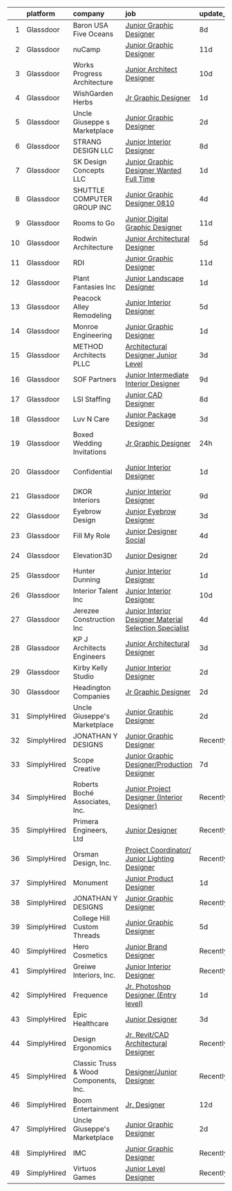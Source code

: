 

|    | platform    | company                               | job                                                                                                                                                                                                                                                                                                                                                                                                                                                                                                                                                                                                                                                                                                                                                                                                                                                                                                                    | update_time   | location              |
|---:|:------------|:--------------------------------------|:-----------------------------------------------------------------------------------------------------------------------------------------------------------------------------------------------------------------------------------------------------------------------------------------------------------------------------------------------------------------------------------------------------------------------------------------------------------------------------------------------------------------------------------------------------------------------------------------------------------------------------------------------------------------------------------------------------------------------------------------------------------------------------------------------------------------------------------------------------------------------------------------------------------------------|:--------------|:----------------------|
|  1 | Glassdoor   | Baron USA   Five Oceans               | [Junior Graphic Designer](https://www.glassdoor.com/partner/jobListing.htm?pos=119&ao=1110586&s=58&guid=000001829b255de995a5d2e7e8dabae6&src=GD_JOB_AD&t=SR&vt=w&ea=1&cs=1_b6b433cc&cb=1660460294144&jobListingId=1008055648793&cpc=D7FE8E303655E3F3&jrtk=3-0-1gadianlvi9jd801-1gadianmb2heq000-316c7c6343ac3bf8--6NYlbfkN0D8UDeF3enAeB_RiUx-gHR11uOA4w9OVCDHi7t6TOmEhS36LOOSfSUpbhBXswEgMPdhQekHclwWF3QsnOdpFweAGI3nnAkExwq0lXgcENkbxTmdPH0NkN2FCdPjaa36lfliJMWQ5GXVvjctRYUqKZIH3td-xGhLrLHFjrYqSJfBi19aTCm8zyt40dOfTmxmuqC5TT7DWAtARH-L-q7O6TZ7Tu2NydbmlaJad_vHekxC5FedoWBDX20GpMZ3pNkNg_qJl5SQvuBEPbNftM9VM7cgI4-8PNuNkVNEDEHnnkxapxcHZ90MC2HAazUFm1_da85M8QHezcgJDKfY5vD96iLm3OypEC1YcE8VOSAK1mmHhnILjrobT17PuVeMFowOibV7Npap2sajqDpY2JAaBEhgDJ7ZTDpFFLMM_yqIRnjzQns7QRYOm1aIsGnWy0guecB9tJI-L9dum7RAHZCjUiGvdwUNlV6CKVw0kBtQpRxhoKYsr6bonk5Av1CKHQiDn9AZRgI-Q8MbNg%3D%3D)                                         | 8d            | Miramar, FL           |
|  2 | Glassdoor   | nuCamp                                | [Junior Graphic Designer](https://www.glassdoor.com/partner/jobListing.htm?pos=125&ao=1110586&s=58&guid=000001829b255de995a5d2e7e8dabae6&src=GD_JOB_AD&t=SR&vt=w&ea=1&cs=1_30f23684&cb=1660460294145&jobListingId=1008047519966&cpc=4050D81B60456B41&jrtk=3-0-1gadianlvi9jd801-1gadianmb2heq000-7e9e858a93eadf85--6NYlbfkN0BUs6qvvK2vSJ-Bb0DTS11l5HgRXkN4TJ_ztSmXw7_O6t4VXz6E7M28QgIw_yIzd-Nwn-EggldcfvttONLLgXczS2uUPv0fBD5y4pmYTZjcm-Y_xGfcvfXZ_3SHU6UGoMLAq5ihCWzCkPZ_FeCr9eaf-MvO_Td_TBj9qJp5w6pkHr9i2cg4tzgFJ9q7my8_jAlsX0AYpbOab7mEGrj3ANIOh1bsewXDxede-7RUGZPyNDCBTxPnY_lTEgRZPWcVGDHWWkbSiF-ZMp8w6EkCiQ08Tlh1djWc6562dq9OwnSwjVqHufrsaAJCHq2KEYyNsavnIwy1esPPe-J0LdzBLUC4Gnyz-_ntJPLlcb7EzsJVbJFjUy2xgz3g0V3PZPjKURustwwAenLlFUd2C4p-KeT9kVw_xsbupRW1r85Ksnr87SYWzZ2hmYhF60QVCmrIMwpx-_6AJbfktjn_zXDs7AoAB75RxkB_BKOo9ztGZXZfzdfCC9lq-8L03r63S5_RWHVfTplxZa21yg%3D%3D)                                         | 11d           | Sugarcreek, OH        |
|  3 | Glassdoor   | Works Progress Architecture           | [Junior Architect   Designer](https://www.glassdoor.com/partner/jobListing.htm?pos=130&ao=1110586&s=58&guid=000001829b255de995a5d2e7e8dabae6&src=GD_JOB_AD&t=SR&vt=w&ea=1&cs=1_2099312f&cb=1660460294145&jobListingId=1008050831203&cpc=FB7E4A1762AE5BEC&jrtk=3-0-1gadianlvi9jd801-1gadianmb2heq000-1f99d3f8078a4ff7--6NYlbfkN0DdNONLqhA8z6QrX6vw37qu8cGScUjPKwqVQr3YAsb4-0eBp-RYgg9wdia8n6TIP3Fi5S7p15ehczwvsKs4UVU9bhyNPyU8hUCV8FPkmcYhP5w6a1hYVKSB8b78s6r5-2V52SebNWwGAYs5712K16HJkBVSdMiyz8xwq2H86UVgOOK5RFhGwjEFZ0JJvG2WnrW4E9Ki5-w-Dqt6OAsNKVCn3CffFYGMxvjOGK_uPPTR6fwkHhw4726D5HKFuZOipjau066eYaSEfeUSox_vfAixjIK9ktDbhdohmz8zDIvQ7QxTurQs8kXMc-KFHtb2ORuGBUS89aG1VJ--HdRSEN_WwkEMuoTXLqA2TqKFEk29MHaI7TndtBxJhNvy_LOudiQXYaxFPvnSU5AmeMZ5gw-0EqQHKMXJx3kS_uhwAHpx7D60FwA1nGhAgxoKMlViJ2Ul0NQsysdDpMh7DUPqLkd42RCqf94pufuFiq6AwB2KSyKZvs-0Vd1ZaZayKgvEur4%3D)                                                   | 10d           | Portland, OR          |
|  4 | Glassdoor   | WishGarden Herbs                      | [Jr  Graphic Designer](https://www.glassdoor.com/partner/jobListing.htm?pos=123&ao=1110586&s=58&guid=000001829b255de995a5d2e7e8dabae6&src=GD_JOB_AD&t=SR&vt=w&ea=1&cs=1_5b712a8d&cb=1660460294145&jobListingId=1008069007758&cpc=44CD5376B8534B8F&jrtk=3-0-1gadianlvi9jd801-1gadianmb2heq000-f43f0b585ec174b3--6NYlbfkN0A4hgeKHdLyHgzaskNEvl2xXMVaueUT71iJOYpLYISQUNEgeXQU2XwMoeLG04719W67MhWJ59mSXPYG6VYr23t0IGV4fJ_RAnFavS3Egr3LueTzzuszQQgmzwInCk4v2XHMKdPcEK-J62x3gAM5S_-pBVnpgK7J3MsKXcw3LdPHe8Yf_4_c9hxCo_sXOSHwn90EeOm3KNpDQaFAr7KOo_A5sLTB2Au8JPB7-XyYbND1GwrdnKlmUF-iFDZf022qZj5ZpUQ2_ofCq5Fpi8t0WYAhR7fhLk3-ZwkODmJZ-5iVWOMMjLgaydZNKkPrVOWhfPmVU1qc0WYBrXZ5TGVSCTdJQ9LH4w6g2k1aiBNTilEpAwksXc6tlO4eRXliJ6Oy8rcNiVEmzcNjHX_yhLnhGSkcH5iZwsE7oxOWaFYy71cbOBJip531twKB5a2o2mw-OffEHXyf0IUoQkvti19X5BdWZw1ZuC1pF9jnRpwc2u0NqALvrn_xrSQVa3W75VavK3o%3D)                                                          | 1d            | Louisville, CO        |
|  5 | Glassdoor   | Uncle Giuseppe s Marketplace          | [Junior Graphic Designer](https://www.glassdoor.com/partner/jobListing.htm?pos=114&ao=1110586&s=58&guid=000001829b255de995a5d2e7e8dabae6&src=GD_JOB_AD&t=SR&vt=w&ea=1&cs=1_bfd13251&cb=1660460294144&jobListingId=1008067162942&cpc=7E331B339EFC28D0&jrtk=3-0-1gadianlvi9jd801-1gadianmb2heq000-bad2bff7bceb2199--6NYlbfkN0CGLrabYYuemvwgt_yQDDmOXwhhrXeTIr4NICh32A2LGE_SPRuRCki8bGu_zSpS0vaW4jJXX5ceQbqBMMGJL1QDxx93F_Ificl0bqQ5lIVJD6E4fxRuxyEdJInyfmNIE5qhdOKBg1Tg10bVl6Z0UzIiK4cKHQ8-R4Ci2Jz3gRkefeT4qLAZj_HOW8WrdSZpoFmATV9DSxvxrhNP_KggAQKxX6i8L_WtwMevQBPhHKh7n3n1JcB4v_VL_VSRlDorkf6_vDswK1pIj8fazEA9xqCTjZdQcC1DOLoZMIlZBexWkP0A-Ymcnbo2DTdE_qxdeaT51AidTrQGk851IpBYSyemIKImvk-sJTl5EUA891eZG-COMfstPhRhZBmROBrJltZB2lwBfdBfGCaoxFNOT_0fPJCPLuTlBuY6CYb0U7zF-gYLTBrAVdYaAN1nqydOce4bJXF4evYyAw8WyHqqTddqgodPKY7xlwJ64gIEb3tsPwI1UPitCEzWj_u20DcTbC3KWepFpWanpNM6meTf5qxA)                                     | 2d            | Melville, NY          |
|  6 | Glassdoor   | STRANG DESIGN  LLC                    | [Junior Interior Designer](https://www.glassdoor.com/partner/jobListing.htm?pos=120&ao=1110586&s=58&guid=000001829b255de995a5d2e7e8dabae6&src=GD_JOB_AD&t=SR&vt=w&ea=1&cs=1_25a8e070&cb=1660460294144&jobListingId=1008055811879&cpc=01C0F35AFA5AA31B&jrtk=3-0-1gadianlvi9jd801-1gadianmb2heq000-b1e054e6f70d8512--6NYlbfkN0CzcDFs8cjNZITHzPaspPYUdxCTppyanGLeq-qEeiOFH9BBGa5mLD_QdpyN1ouIxky5FcH3iwNxxB9W6v6k2VJrlmlyYnGYm6cEwVVPUqNOVUF-z4ukQlRU0zt4cRdS2mah89g8Q1JeCJrL4251aBVBr0ISIbvxsNeWXT1Urr1d8hFf0RsgnZbAmbc8uWD-C7psX_4OpWcwyhEQAyVpAo7zWzEtrDER3b2YqNODqsZZUtbF0e3yZ99Gu7BW8z-zgt4yyfY33MoUdCnNpj0U6d2cITekBztW91NqrIvD78oo1DEvF8iuPxw2vBvYzF05c1pGeh7q81NFQXvORjDuyXKHTPgSUmWetExAzHGKkzAU8_0-BwcuK4P4WPRiEqkYQ9jAM1fCwAnAaHUXja6oJxTLep7vlAF7v-FijGHCVz6QaeIOiJNvfFQRmAajFTmqzGr3YzsksHSla3xvDG9w80iK6HtRpYlyllAnhT9Y_NT7Qjeo3FuIkzDQ8Qo-IZRqORXf2pcQFMWqQA%3D%3D)                                        | 8d            | Miami, FL             |
|  7 | Glassdoor   | SK Design Concepts LLC                | [Junior Graphic Designer Wanted   Full Time](https://www.glassdoor.com/partner/jobListing.htm?pos=118&ao=1110586&s=58&guid=000001829b255de995a5d2e7e8dabae6&src=GD_JOB_AD&t=SR&vt=w&ea=1&cs=1_ac7cfd90&cb=1660460294144&jobListingId=1008068810280&cpc=DE56C24FF6DEC286&jrtk=3-0-1gadianlvi9jd801-1gadianmb2heq000-4ed3d0b22f316be9--6NYlbfkN0DSsFjBwAE7jpGzB16WVz9l0jGTGjPgX7VChz1C2sTuMwgx9oGp4E2wxELEnCxN2pxXMwCembqXCRwttfFfPVjRlckjwLmkUCt1k7bfJX7lsaaxZLyYSxiULVvaDvVw_8-5GyaCxdrsKi2D0CQcCYfGPrq9K_kkml5fkt28k5zUBc4fc9Evar0g-zxOVCL2QZLEtTiN15LZEZEhUIBRABmipl0oghezOnbP7RuevWUOVCnOt-UHhbF17tGF9EJaVf2w98YBNQs4HsKFUxKue9dGxgHAFWY1mZLL-fwy76ZgZxpFX2mS3DaCQGlcKIXOCFBpNSNNnX7j0ReEjhzxmuzlicflTdtymVaXmGJ-PfLC88RHpzd0-Xwso9OlRJ2RCO7_6VukbsHxLq7-Cc1BMx2rsdIw9NsZbov4901fqeRcEmrF_JGN0bekXctjRSOjNOFHN8GU9hWCYgwGy79kvAFqwer7fkZ02DmtShqH8yXlpJQ9gHKi8PwKNdR3SVfjXnaeBiqzrdwIEcHoTLq56jza)                  | 1d            | Ramsey, NJ            |
|  8 | Glassdoor   | SHUTTLE COMPUTER GROUP  INC           | [Junior Graphic Designer 0810](https://www.glassdoor.com/partner/jobListing.htm?pos=115&ao=1110586&s=58&guid=000001829b255de995a5d2e7e8dabae6&src=GD_JOB_AD&t=SR&vt=w&ea=1&cs=1_4d2b14bb&cb=1660460294144&jobListingId=1008063305055&cpc=87034903B3AB482B&jrtk=3-0-1gadianlvi9jd801-1gadianmb2heq000-48cd69123d984f1a--6NYlbfkN0CyUfMap3ItuqZLDSiEprZGypUQynCbyG8EpOC-MWu-S7CW5PYRUniNo4eswoY1kgM5Remv7TwWnar25KfNCZv51TBtK2bIKF7YJ76Z02vScrDgG5K1iopcCWY9ujRB4FcooCQ1GYjBji_RZrZ18FWAig0qxtfGqGyPtTpBd0evgbdM9V8n2hmoSiA6Q4WOzv11CaYzZlMLIwVP1ytuQqV9SmvcyzLjM6FPYWqPhXA7_RLWy4u86yO5QRfY58De5Z7K9-ZekbTiwEmz1w8kGi1knhkKXbSOIM6sXnDjtRB3xEtu63ry8leh_eihKcmATsQX4yTVAq4eVapxLreaO_aTBsKfS16Un8BUXjS3DIcz1xpVxLV8hp3GScY7aS3x25YoZdLiQsIWUtOcPlvhUxcw3i9B1nmwXqfWi144ux1Cq3I2yqMhCdRXXhpsg8Qhl5wi9xFdprUdbV1gZ53fflKAStU-0TzgTQkA-pXXH9aqz2IrRkEbAWMZJMEatHqPOAnUa4gupl_DRQ%3D%3D)                                    | 4d            | Industry, CA          |
|  9 | Glassdoor   | Rooms to Go                           | [Junior Digital Graphic Designer](https://www.glassdoor.com/partner/jobListing.htm?pos=129&ao=1110586&s=58&guid=000001829b255de995a5d2e7e8dabae6&src=GD_JOB_AD&t=SR&vt=w&ea=1&cs=1_05474464&cb=1660460294145&jobListingId=1008049145922&cpc=AC285F3A3ECA6BB0&jrtk=3-0-1gadianlvi9jd801-1gadianmb2heq000-1619b805fe29c77f--6NYlbfkN0DQkrWslipYdAKKBYyyAy12PZe5Qif844XZvzAwxKbcyIRxhdHaqMzJraSVoY3LdvYgt_qVV8OaXHm3HgH4ODdKgzFMiE02ZpnqPNv-LilAaL0SYpwsQ1SllWuKbsk3ZS_ZBetyTsnZfbIkdjGEnvHrEpP9S3TwcvXS63yCjRnOOt16r_zxpD-ZM38p1rxUyWUV7vlDAFoSZ0Qbfh4Bz2NhCO3CtidKm9JaMt7XAAIcqZ-Lp3epq6T8PzrhZO-Z-B3ausE_FS400NNlOrZ3spzGKb1EGWpUkI58lRTuvPYqaBBHHcI48dFtAAmpaDgUXh-G4t_j9hug1aNJJvggeIHqii0qxlHAElqug9P8mx3k3_vOGvClEI4b5uQW7e0mr2pKYBz9B_N9OwM1phPTmCnq8Yd6eAnljXELzSBgRsGfItFcIW9pwgONALNlJW74PhjBfWUYSdVsiuL7rkHZAIZhJfKof_6jp4WSdgeTU-uYyhxAns3QdqUtLpJBh6cLnavXNdZIoc0BrxGUUDyfTFK_Ly8AOxbXLTb8kirYM4a7rA%3D%3D) | 11d           | Atlanta, GA           |
| 10 | Glassdoor   | Rodwin Architecture                   | [Junior Architectural Designer](https://www.glassdoor.com/partner/jobListing.htm?pos=101&ao=1110586&s=58&guid=000001829b255de995a5d2e7e8dabae6&src=GD_JOB_AD&t=SR&vt=w&ea=1&cs=1_4daf0070&cb=1660460294142&jobListingId=1008060513451&cpc=AFB225FCF97C91DE&jrtk=3-0-1gadianlvi9jd801-1gadianmb2heq000-93a6f40162668362--6NYlbfkN0DzaDHVbxJ-LJZej0v9fk4K-FwNocoxjQ_zxp68kPBvcjL-avehQOkedDml8UIXZiepHBS_FDHIHidwwS9nXroIlNteUpqoEe1EO0hjnFCjsmCITLhDDd62LOKn2tnJgOwQJCTnKsQw5Rll3sqSEwVC_a7MMbWAfyBCiuXWDKpB90InZ-S1oUIyNlurmAz2d0aVMREqMnqKUoM0SjuIDhUaErk_KEdF9o590XsAGB6tnDAaWSSLOM246kPRANbpmMaKoslDAJ79eI03SnrWr9cijdg3OdCzqnoaN1UALCGpjzGmrHHuynhvNkZwpVKUevdGNuM0rwkIJ_1S6uY9YFnRwGGVYuEv2zX7JqQP1jDbiRupx87vDZt96NhzXC849xHV3bLZlSPANuwKET6Ax5mFQ11UZaZrcrulyfl2aoQiwkoUQQlTHecqLnMAbMyWoiCIYQUE02Nis7ZK2v0qVHvxFy7wThjf7NVyVOsxCtFdbbSRFJeFcB46wuOUmmbCa18X4xxA8kh8Z6jnWE99fXmP)                               | 5d            | Boulder, CO           |
| 11 | Glassdoor   | RDI                                   | [Junior Graphic Designer](https://www.glassdoor.com/partner/jobListing.htm?pos=116&ao=1110586&s=58&guid=000001829b255de995a5d2e7e8dabae6&src=GD_JOB_AD&t=SR&vt=w&ea=1&cs=1_5153fb57&cb=1660460294144&jobListingId=1008047792371&cpc=A1F772DE77098288&jrtk=3-0-1gadianlvi9jd801-1gadianmb2heq000-d8ef0bc2bbcec5d7--6NYlbfkN0DdNONLqhA8z6QrX6vw37qu8cGScUjPKwqVQr3YAsb4-0eBp-RYgg9wh7qUk48AVuOAqBxdSBybmM2NVdrChKCzUqsdmJE5szkNoDt_nK-dxr4xOmjaPFYfK3XPOWXqao4BdprBO8pakyJxbCgT4nXyF2QSqlujt1moYQTE7-Gl-9xz_0d1RPv7OQT1_IkqpMHCPsru-ZywYcigAC7dsppJLkEGGhG10zwaXn55ylKRai5PhJXFMSiX3cj0aRcX2ZgM27F_UpcpnRaKeGqr3Y5c1sD9aSS9qFWxKq3x7BguAnAX2GariCVRpNjq8r3uzx1VMe3I8NZ__5TB5Q3XrfUPsVHPscfDZWK9Tvg6Ldw3j_vtPFG_NqiWLigJL89IuKOUNUT0SDbKmc-bL1iQU9ta3EDSjB_ce4W0mx2USm5rK3tjIKuEl0qP6jJG25hCFoTF3s-vU4xi8o3io9yYIB5oxe9GvmuoqiZyDI-d5jrGQXXkjD6_ewp11vKMf-Owx4Ul515_ubrKbg%3D%3D)                                         | 11d           | Rochester, NY         |
| 12 | Glassdoor   | Plant Fantasies Inc                   | [Junior Landscape Designer](https://www.glassdoor.com/partner/jobListing.htm?pos=112&ao=1110586&s=58&guid=000001829b255de995a5d2e7e8dabae6&src=GD_JOB_AD&t=SR&vt=w&ea=1&cs=1_762fc2cd&cb=1660460294143&jobListingId=1008068626741&cpc=8A0D8B039440F4CD&jrtk=3-0-1gadianlvi9jd801-1gadianmb2heq000-a16b08e6afcff4da--6NYlbfkN0AtR68e5gWpPxoovZgA7Udo-dcymoK0NpHFMpIgh7LYz8Hjb2eughIquIrTqEvCvKXJ-lQRDXWABD4FS4DQvdA5yFlZUhKikrU0wwToYe_TcFJ7wTS0Ke4kjRHhREbYtoVLUFdvsxGMI9uM-_xoIjr-ZImWgdT-ug90KHjcxOUfSAs5b_p1ZkHojcadPw9p3mt-qoe8NtEYR5ZO5URObrwNxEMNy8e-9w3o7zQJx-tKFjatNsBhbtPKznwMBbJ8ssAgciVVsnOFwkF9uZG0HhXPn_id7s5j18p_rnxeC_gIXw-pTAsEX6OzO5mS7xAKqlU7QZYvNfXMIZ0DEJhPPrM6zRNUbkVsALTtqHYElfZlIW10zpXKEZvWkRIDMsqa9XSpUKtT9vY9TnKfhy-GihmYAkPH2TVNNaEX_qHHQO5OKPzlnlx74QKnTaX3jYNafXZeGw-2NBg7vFmNvT4HILL42d1JwGZA9OcUT3FRdCof6OB3APViHFUoBFuOY-UJer4%3D)                                                     | 1d            | New York, NY          |
| 13 | Glassdoor   | Peacock Alley Remodeling              | [Junior Interior Designer](https://www.glassdoor.com/partner/jobListing.htm?pos=109&ao=1110586&s=58&guid=000001829b255de995a5d2e7e8dabae6&src=GD_JOB_AD&t=SR&vt=w&ea=1&cs=1_8d1fad00&cb=1660460294143&jobListingId=1008060684898&cpc=83630893E902B957&jrtk=3-0-1gadianlvi9jd801-1gadianmb2heq000-08d245c0bc9688bb--6NYlbfkN0BzyIYrTMR_AjNKh_kvAG8N613gtHPANQ3sdLTkrtBd-_1wqz9nNuSyW8xSiRdC0zDVlROLe8RNNxDi1ULhbpt-bNr4niZzKKvt_WjGr2DuXAg6GJkhQbnuhQeea8eD_0awMOdOZnChaoFSkHozUuUCkYh0lxlQrZTMpAaVmOr_VerJbfAeCWxtjurqTKOus3qexnqqy-PuB0V9IdeGlofLkQcgMJopdXh0HED_qPH3SKWbuWJj3RDv_R8aLpT1eY4RBgySMEQTFwPjxZSgMxrWZN70LS0FVyiSd3laqDkr3EKDidlihNnp5fDkFtpgUPCyge7Q6wTbXrV50YKfOiR_jXhOeeOscB6k1NlUtCgawkYGCI1-0XCqK_zRvFQWtht1qGNppBpwlk-rY-XDL8SsxhzViVChdojn5vcEv8rhgdyXcTNwMNGWp7b6XCX0y9hLp35ZpStSmLlPLqdpDu8Zh1BvgtIV8sr227966CXVRBTtneaAd9lq_tfvxlc4aVzKMBLuZyN5Xw%3D%3D)                                        | 5d            | Tampa, FL             |
| 14 | Glassdoor   | Monroe Engineering                    | [Junior Graphic Designer](https://www.glassdoor.com/partner/jobListing.htm?pos=117&ao=1110586&s=58&guid=000001829b255de995a5d2e7e8dabae6&src=GD_JOB_AD&t=SR&vt=w&ea=1&cs=1_a2be7666&cb=1660460294144&jobListingId=1008068809703&cpc=1160948BCBA38B5B&jrtk=3-0-1gadianlvi9jd801-1gadianmb2heq000-e8d323f35f893a18--6NYlbfkN0Do849aQWqCKb02swueQfRJUjyf4EdRryNnpM2fm8I_n4Wg5djvxPkrWhSiTTkNC8FKLg_S4BW3VXqUjrniDP3h1QiX57_eO_Ke3IrCcEYoYK38_Njld6LV5rZEXbZFY5IwLdHk5MAOnfZ28QCfbg0yQ0m7U4xJPHOiTncqV3BXAQHSZ0quC3pqJPTltTa01NuJYqWvBij71NJD15CRmy2uF9fqAUoyhJI3cNcwGyQcPBOm3dra0TsjPbcV5WhKCApM4gcAQvqMW3IIqipY42u8ReS1LC-GzpzSmA446JgAinBB9Dc6U-08GRA1KYSoj1i-E6xh77TkPaifinYm7Dg8-5BbVvpn9twGZugOFfCxZsbrY-E9SCjgGFgw5R2EvVB7HJx7lG3oIub3qi0fDKUa4VvcbFZWnSG3geVkOl5PXFSPbFOQNah9-DXvo_vGayYsy7zBAmrnDWUeXlGxR0Czk-TMn1N4QENMpW4cUM-cvLwa5mSRNQXGfHjROkTvCxk%3D)                                                       | 1d            | Rochester Hills, MI   |
| 15 | Glassdoor   | METHOD Architects  PLLC               | [Architectural Designer   Junior Level](https://www.glassdoor.com/partner/jobListing.htm?pos=128&ao=1110586&s=58&guid=000001829b255de995a5d2e7e8dabae6&src=GD_JOB_AD&t=SR&vt=w&ea=1&cs=1_f63259fc&cb=1660460294145&jobListingId=1008065041565&cpc=B101C867B3EF2D75&jrtk=3-0-1gadianlvi9jd801-1gadianmb2heq000-5bbf1bada778c14e--6NYlbfkN0CO3DEfAY9A68AIVwcxeRGvQUfeLcLgbZIyCfLEHxv2SbETCGcreyMcvWszy1vj9YSRcFqmyrPw44OrXANYY_2ccpa9SGHT-McsTZQA0w56kJFQ3aEcfdxt2T2-tfheKRpZBSgrRyJwDJH6rUCTLhHbiU8h3N8UawvN9JVuw232ZjCJ7xaULcuXSd6n4Z0TFMZqyKRH4zeZJ1xSzFpFerC263nc9pTczmRld25i-E0zVktYVRkVQA--pfZnSb-5wWsp7vnqU3dZx6fTn6qB-_s8opQImT0BXT7OvjVMB97byzs34X2mJQj_rwCgU7SkZHP-MtLyxL9gc1G34nt8CKshSrhZZF33kR-mYgRJ9ob6mE_IkQ3J_FZAZy1SFsOwmXZ9jrIEsmba8TiA2VVZmOrrFC1ECRb0npwBNRlvVpIsRYxs2dYhFYv5kMXqvBFR8mkaRgAqELPLIU8d9kDwdOaYbPXd5evRpQo9jChHXYAGT-cfJsDFR1urOyFLXoYKYZ2flBagpzV_ZlLcV0oREhlU)                       | 3d            | New York, NY          |
| 16 | Glassdoor   | SOF Partners                          | [Junior   Intermediate Interior Designer](https://www.glassdoor.com/partner/jobListing.htm?pos=111&ao=1110586&s=58&guid=000001829b255de995a5d2e7e8dabae6&src=GD_JOB_AD&t=SR&vt=w&ea=1&cs=1_d6cf5a87&cb=1660460294143&jobListingId=1008053088441&cpc=90E10D0C903B794B&jrtk=3-0-1gadianlvi9jd801-1gadianmb2heq000-59ee91d116993574--6NYlbfkN0CnvnrZV6i1JGX1yqycrBVKxG_QbmFGo1hJvaAPDrdCVZ8yoQV_d4S0ugQwE7FMqNyZCwY3768VtkUOPGuHwQaoUrmaq_gwH3X2jSiQmF9j5gBEUTJhVoGytVrD0uQr5KShCB05bJb49a29UYt46zcIBS8ifknnLl-wecDtQKULHi9Xqt-Lml6fdBb5NVlVJ-QxhGxCRr5kQt_XALXFSXSdGGIwEG8nD0qqNUVz4YOoPpNRs3d7uW5VLepMfxgnUzQPB6wIUGrwFW40_7VVoJ3IRxTnhHY-yvZVdiEzAbfgvk24I6G-kd7exVhPiA00Z7fi6dO2igjVEQqZw4DI1vDeqhoie1QGULZqsT4pqjqy6JoMlIHBeWUX8Rg2wqp8KfzE9EB9Fbc8Bz3S89wujpMpUvDnRcvcL3Vn1it1VIX6Wpx9TEy5kZ3-5_PFsv1bQ_VGTg-skknZ89Tf_7K_UeGH8VufWkKJvKH6ktrZoCCj5lQNWRjsk_GFmkLxFcieJqP8Gc_OOwh1mtrtnEkIdfTx)                     | 9d            | Fort Lee, NJ          |
| 17 | Glassdoor   | LSI Staffing                          | [Junior CAD Designer](https://www.glassdoor.com/partner/jobListing.htm?pos=113&ao=1110586&s=58&guid=000001829b255de995a5d2e7e8dabae6&src=GD_JOB_AD&t=SR&vt=w&ea=1&cs=1_f2305934&cb=1660460294144&jobListingId=1008055726982&cpc=95727D28359A3DAF&jrtk=3-0-1gadianlvi9jd801-1gadianmb2heq000-7a4832ca5a8d065f--6NYlbfkN0BVrHZ1FZ-uhKz764XdNDdcJsng13Qkfh2t48yrOdsBkxXGNbGN5V5ShWHnFJvBNl4A6ME11f0qwjCqONUJf0TDfAKNSpxcx5d_cDepIirpGIP42KTQjyjYI530ZHyxoSvM3zX_TNSt4CXh6G_rdbsg3XMAUWuGPoviWX-q8LB4WoS-Ny55qwDebhVV6DyyB8dboCzaBuMk7CsNpNtz6xoIqrQ-vUOb2Kw8egd6oQSiL58ON_RluV6ZxuiYPo2pkjIcF4B8zgzR3k-Y2UIRyx2s3RH1oO2jvAv1iT05rYzSEMLqWejRY4ZfwdSsyjRgBOmoYsr3wQgoAuOdLBYjPwCkGw4x8670BsYtL8rO2UMk21I6pk_1f2IUvhdQMe8nvBqJfyfnxMGRlINza8EW3TGzXh12XMoALxAxEZruK6QALZuIEWuy0Q5egaUXGJNl_kxo4f1s8RQvFzGgkrlEr-KD-DuZeHCVWT1uDxsSZUOpgWug2u-QRiBA-ovp5lRmzHUTHof684ZfIA%3D%3D)                                             | 8d            | Shawnee, KS           |
| 18 | Glassdoor   | Luv N Care                            | [Junior Package Designer](https://www.glassdoor.com/partner/jobListing.htm?pos=104&ao=1110586&s=58&guid=000001829b255de995a5d2e7e8dabae6&src=GD_JOB_AD&t=SR&vt=w&ea=1&cs=1_e8ede84f&cb=1660460294142&jobListingId=1008065301418&cpc=41F4513DE90102B9&jrtk=3-0-1gadianlvi9jd801-1gadianmb2heq000-0070c4209ac042c9--6NYlbfkN0AIRhijK0XV3qMJgKYH2aoJoGu9trv8sUfzbb28U7v_5WwVMKGPqJulwAau4YKSWL1BGPoOkh4lZYehWg00rS61El--66E0A8Cv9IiEi1ClbtZZAWTQeTJ1DueiLZBCs3jI9lvOby1urArhgD5s1VAM0RZWihGX1AVSs7tgXr8Ie6szRdvRkDGMkXdObkhS9_3-BhXWdV0LQWJjFfyLZlx9QwLeJ769vyFMyBGKR41MxLkz99OpgukpvD7zc2-kG5fIQ2b6gRL1wHxWVM7hsBWEil1koLjiZyz2uOITEwjNinZRH093svYRyqmpbbXetrXe8Cxs03YQ3RpwV7biKXJvsNUI01x4hV_hATmuJ7LBw_kC5VbLfiKGKZPDVinexyiYx9siAFpxsE0GvzJMFToGHykHGtnqgSeuLS1cptfpcSj5fTfXT0l-mgxdOu0zZsgh1RMrwhmUNpo1rZkNmuXGVlf-yM0sZdGwxyDJo0pCUaCTdXTl79dtSjdwwPWRXDhibCabGZVH_7DFLCmoYsES)                                     | 3d            | Monroe, LA            |
| 19 | Glassdoor   | Boxed Wedding Invitations             | [Jr  Graphic Designer](https://www.glassdoor.com/partner/jobListing.htm?pos=122&ao=1110586&s=58&guid=000001829b255de995a5d2e7e8dabae6&src=GD_JOB_AD&t=SR&vt=w&ea=1&cs=1_64dc6586&cb=1660460294145&jobListingId=1008069794685&cpc=5075878B7C32FFAE&jrtk=3-0-1gadianlvi9jd801-1gadianmb2heq000-a6960f02abe65d16--6NYlbfkN0DdLn5tXN_RiyJSiFodarGZFJKa8s6F6AK0THPBWp05MSIb68-SkO78rdUO2Pnn9vCSHbiCmKSBOeXZCxC5EcFbGxAlrE5C6RF9qmZzsDHupkCZHMTisReKiu5c7risBwJrmmcGy0Q5mcpFI5xMl-2it3dfRS83St5Zqfq6Z_Njs4oCm-0aQJ5EkKmphmwDo49pT90vWxxKHMjy6z6cmLqzmjyGoB9LLiWZ_B-6COVkfouP-LuF9H56vbGZevcJz5sUir7DcfWN3Tm-LrK_12Z8Jx2sQkd_0XNM5gC7vuXHVkYN4SZ1swLyxFwg3jlDYLsHvY2KDtuWCU8jo7XsAi_kpQKk7nvAZBxyEwbEWRNbeIi-g20447cFXS7BnBecCvzAbF_wbmEYEuQVL-mM4n8JrW0n4psPNVmcxxzZaH3_Kus1csr-3SCKb3EBK_z2oHbPE5Lnl92OfzY0q7xJ88coKKlR8EOKMA8uP1rLDWdtht2ylpcyC-pmBK43ulK1WWT6229vMWHF7Q%3D%3D)                                            | 24h           | Peabody, MA           |
| 20 | Glassdoor   | Confidential                          | [Junior Interior Designer](https://www.glassdoor.com/partner/jobListing.htm?pos=105&ao=1110586&s=58&guid=000001829b255de995a5d2e7e8dabae6&src=GD_JOB_AD&t=SR&vt=w&ea=1&cs=1_d8a566fc&cb=1660460294142&jobListingId=1008068364200&cpc=AA718BBA0476CE1A&jrtk=3-0-1gadianlvi9jd801-1gadianmb2heq000-8c83cb8784d3759c--6NYlbfkN0A4hgeKHdLyHgzaskNEvl2xXMVaueUT71iJOYpLYISQUNEgeXQU2XwMkBRj6VgasF8lYrWnvgcOu2bmxWKWQ1TYeoXT20GY4h_j_63nWRUMqTSEUCTQzZSm__pjT5W3e-H5534b6gQZDSl2rQMWmbXBSq9crcWzS07xNk7rdJk-E2beumiXTilVMJChrKLWiCNS9Pb_2dKFKNE60HfPUlzemYEJp2nhlpSA7yEFMxH7mu7gYy7MhfaWWTPecVKUcQE8srni_kh7kOE5NZ-l0D2gNDCGexFSZUwaqOIW9gjKOMtrOUAi-hsjTAFRteGwFDgbP7OIvG4dYkqjy5C45FMSHvj5rrtdyKRA7yUXTB0pYVPcqJn1iRlsdOhb1XPXwhTmpEdwDNoDPAY6GB6tp2Xgu5MDSAFXV0BQJYeaOMMRcDGL4uw4M0C9-vo2Z-V-XlYJpCxuvP7gQbCC5EPC2AER6_MbLt0b5ocXAaQ-THr1EhOrUL2HU5E9VtCgqJiEi2kJbuENRyrJbg%3D%3D)                                        | 1d            | Fort Lauderdale, FL   |
| 21 | Glassdoor   | DKOR Interiors                        | [Junior Interior Designer](https://www.glassdoor.com/partner/jobListing.htm?pos=110&ao=1110586&s=58&guid=000001829b255de995a5d2e7e8dabae6&src=GD_JOB_AD&t=SR&vt=w&ea=1&cs=1_3e57dd75&cb=1660460294143&jobListingId=1008053427505&cpc=F4CC4721A073827F&jrtk=3-0-1gadianlvi9jd801-1gadianmb2heq000-50897caf2c86df27--6NYlbfkN0BdDHiSlq2TKVYTvK036ioTcRDjelCKzvFOpLFiF--0iSZ_aPeCW5NV5Umhul9AU2m38fBeBnw205G3etgjZyCt3L2erY6MtKW7CnZfZuItfAOjpHcyr2BZa1upoJzSIpBKCsv8oe1wfOdsG3FDzzmbCs8ws4OertglmG0mM5SRMhSKh9VH_Jfm1e8HWqrFqiqwIxfGm8yiqeVrKbBCsygwKQYlEwPhEQyQ56YKdWQYQPxvWZ0HV-3uBOY2bWutJem5-6FPLkagESr_BefnD7S6oCaoaH2t8CD0YcRlat48OUdaAxbJ-Ax4ELhg-In7UGus3gnsmIDsp3u7oHhR0jHc6shuT4Y72OfS2FtYT8V3QPFCAJvLcd4kD1mhulOQaRHXeZ5-EjOIV4a2uT440FZwwX2aYM-RomX2B5aCYtkLRJLeqp9Og1vVqMHpklihELLgIpV72LMldro6hdurJJ1-GqnFExy_YAdqK9eid9W6isQFBRtLPSIPyGGdcUGT58FD3bYUfHI1Lw%3D%3D)                                        | 9d            | North Miami Beach, FL |
| 22 | Glassdoor   | Eyebrow Design                        | [Junior Eyebrow Designer](https://www.glassdoor.com/partner/jobListing.htm?pos=102&ao=1110586&s=58&guid=000001829b255de995a5d2e7e8dabae6&src=GD_JOB_AD&t=SR&vt=w&ea=1&cs=1_7142893e&cb=1660460294142&jobListingId=1008065844920&cpc=8C93CE88A12600E7&jrtk=3-0-1gadianlvi9jd801-1gadianmb2heq000-6007b86837748de5--6NYlbfkN0DLWr0FuvwmpNY589ecXM0wpB-l41nBtAe9mv-PvJGiqR4W6DgWc-CPveA1ViQD6OA1-v71hpqqe2Hcd54-eL_T4ces_0Ji8QZxAGOzaiQT7E87Ew11NmWc6yUZaVkKU8iU-Xawx7stliEcf3jlt7ByqAFAdyYOhkTlLMLL8chmiDQzUf4NUhinNYgbVCStVH90Jrf6RWQnQeNcYMAUccIWem4lVlZtHROX6wvJ2prNdvFrKt4UvNVMt39d8_XXkKHH3ue5n8t3he6etHh6dDlSODuYNNXxWLGkxNCSmqCnNwdmeqjYjnrpk_ZfK8lezed8aVg4k3lI2ZUrHuVbspjNSm0KiQeHivEG87vrs1dvVNjSRfYYEUfr2LO9iPNnKsISpdWAlkt6nIsJqBjux8H1D5A171J0WF9LRxeYqEsVXDQ3a1P4_u-hqQkTNgOQwLSU3_71AsyGvco_Z8eybJbQNZOUjXznMyuI5pMwWg7TRey5TdIcaatjG6v5Rzp37r40DDCN1B4-yg%3D%3D)                                         | 3d            | Miami, FL             |
| 23 | Glassdoor   | Fill My Role                          | [Junior Designer  Social](https://www.glassdoor.com/partner/jobListing.htm?pos=126&ao=1110586&s=58&guid=000001829b255de995a5d2e7e8dabae6&src=GD_JOB_AD&t=SR&vt=w&ea=1&cs=1_e3c3b9dd&cb=1660460294145&jobListingId=1008063112975&cpc=F41FEAB56D215062&jrtk=3-0-1gadianlvi9jd801-1gadianmb2heq000-4d6b6d4e0c0755b2--6NYlbfkN0DQQgUeTBZrT3KlCUof17hm4RAPFrBlmwOjRbT7gQ71LTqDnHdX3WjgK5yLwEMcBCF_ooEQYAsxlsvkdbaR2h3Hd5dZDxS5QfOJMKM9AVwKnENwFDy2eRCl3bmDZPpPKa5xn5iYP7_77V53OdZap6mhxlVVY6Ho9Ks_tnkQxyNk-RuOLwXBwvpl8zHkieJUdjVqL8ACDRPjZyZpKv1J6rH5Mi-kXTjPAc17eZ_JQkkxQHIi3KTqiB9O1Yddk6uz6ouegYF5NmphH0uKAVWAXo9HMSNTMpm25YBUL9yPqXhXq_atBlEp-l-mGVrEdiCjDgD-BOqter7yUUxiXjESBKipQEg_t2OB9SaILE2_pscl9WVRC8sdPGkx1oiN-3i6-wCZJMkDdsn_nEyhAv10JXVrKhIcba5UgzJmh8gibqP_yqyE51e8cjbKe9bShvnyXdNMhc5FaDMW9oPDel80cfhIVCvC316fwAIFzuKX-ZkqG697eWylaNkm5cXyaM0gxkA%3D)                                                       | 4d            | Los Angeles, CA       |
| 24 | Glassdoor   | Elevation3D                           | [Junior Designer](https://www.glassdoor.com/partner/jobListing.htm?pos=103&ao=1110586&s=58&guid=000001829b255de995a5d2e7e8dabae6&src=GD_JOB_AD&t=SR&vt=w&ea=1&cs=1_89059f61&cb=1660460294142&jobListingId=1008067359711&cpc=F929909D2225707A&jrtk=3-0-1gadianlvi9jd801-1gadianmb2heq000-c8d9331156fe29e0--6NYlbfkN0BKgzQyzTF1Q9mOsR1amaS-juVGLjHt5Cdom-gEF9y-xWqkDHxzYyAYNOPaRR9nKBPeL-kzrmC_3FjxpjmIaD4uOCGHTqZCBluzfPnYtQi3XW5FEfzCmo8pLybb-Q6EHNxuUIL3qdYDQFdknnQX5aBkMsuaN3-O5OqVpEeHC3VgCdrAWMNYS7LJHLfBLz4wVoMzJ5Tx76dz9XrEi0P1xgfhqqqtkAJfeN5gTN_DRxPTWbMLh8YvUsVUfWMO5wiE-b5IuJh1YqX0D6sBJvua75uLSvyarCuC7VdR5zR89wp-aGykP5XguWsoe8bHI7NhOLXsPCjhsk2-cK_Slp8P72-ZuRCcNnl-S0M7ovSxD_Rdbp1UeMIVzXTRRSlvgQ4xV-qe7NOTbmZENwotYuJZSPWuvxIXR6pwR-GbIebcwPf6ijcoglhvCcrBhYxKxPztxZZ8tHwt2-06PmO4n4VU5eh-r4Al3tR9ZvXuYo64tICNWQbJXoKVhef80z9s7GbZ-KAWe1CS8qonXw%3D%3D)                                                 | 2d            | Shrewsbury, MA        |
| 25 | Glassdoor   | Hunter Dunning                        | [Junior Interior Designer](https://www.glassdoor.com/partner/jobListing.htm?pos=124&ao=1110586&s=58&guid=000001829b255de995a5d2e7e8dabae6&src=GD_JOB_AD&t=SR&vt=w&ea=1&cs=1_b868e389&cb=1660460294145&jobListingId=1008068319187&cpc=B2C3004C5D07113D&jrtk=3-0-1gadianlvi9jd801-1gadianmb2heq000-9bdc2e66f6dc6f60--6NYlbfkN0B7vcEEJgDWXsumPhLWHX9Jg7DPqowPt40Az-5Yfd7n9kvtd4_Df-abe7HcAzv22rfLb3CpqFfCMiKyxDsgPQo1LQY2toryf2ahXaMlxmz2vbBX8HFTcGOAQu2btSl-CcKbDxrtNGo_-itRFW_rtAQo8GqBjjx473JxpAiCZNKhcA8w_VMRusKx1AYdDcR_ySavcUOyTjQn3UNGu-etPlW7z6fz1_VdPjV8b3CR_pkcCpRk5DF3c7_HDYDFAVG5O6IuIcPHPooUVHVJ3_DtdmayHYq8FiHsP4qQZMK9AN4KNfWrLbgJ5eRqr-4uG7y6PV1XNT6iIYFnOcblmF6ir2Eyhvi8M_beleC7DTM9xBAFhlbOvjYkUqvI7jGO7DcBkPCFuywi5fqLxk1bGeJCb9yvQd241xAT9wq4iDI-jJ10JQI-3zMx8OJM5xA5yjBgq4Mj0wWzc0NlKUct2NPwecTtZ48h9y_aOVNrJg8izbr8XkK9cqMJcmHCeBQESbkVLVmfhzAUC1mfrw%3D%3D)                                        | 1d            | New York, NY          |
| 26 | Glassdoor   | Interior Talent  Inc                  | [Junior Interior Designer](https://www.glassdoor.com/partner/jobListing.htm?pos=107&ao=1110586&s=58&guid=000001829b255de995a5d2e7e8dabae6&src=GD_JOB_AD&t=SR&vt=w&ea=1&cs=1_5f567342&cb=1660460294143&jobListingId=1008050094282&cpc=80CA950050679DE4&jrtk=3-0-1gadianlvi9jd801-1gadianmb2heq000-cd45265fd42809fd--6NYlbfkN0BHO6Xna3q-OA42Vsaiw1ZeznZFfapgo8usajcmRKi3sgRZsLf5BhmjiMA7JM8CICyb8_hUmCqkXhzCqF_zQ5YRjsW27qierD_vYwiKwNzUZJIYy6O6NgjU5yJu6X7aLM6ufmXdQPeLEifGNLbFi-BOqjXEM1u9vV-KvhfNVaANUvzCMxHTY-8QGKcXJftPu0Ay11xUxfJk4_Kox-oLigzYrNafRLz5gKze4DWWCtobroaf_-MjbiQqGlk0oKmtwSb0y--idOotshcLsF2yR-MQnuTECtAYWwY72ItyptiCnyZdsH3De1Mp9tLBTMAHkaAu5mfUAACeEu_rwLvXcgoiwSLBZxCa9HMPf5u8gqd4V6VfTz5BqAF0pTLN78GGerWnLgtuIPeQjBZn-F9S7X5gEVbOIO7BKgVvlcH5S2pInYjc_xvlZN5muWrsZSDkaqqNqf-CRApAYN3-Q9OO9jq-Sj2FVKPTPmaQ5bqtnxLPO58T3cXIyUkZbJNajlifjquupZKhUDiH2CXMvAZYVlBa)                                    | 10d           | Boca Raton, FL        |
| 27 | Glassdoor   | Jerezee Construction Inc              | [Junior Interior Designer Material Selection Specialist](https://www.glassdoor.com/partner/jobListing.htm?pos=121&ao=1110586&s=58&guid=000001829b255de995a5d2e7e8dabae6&src=GD_JOB_AD&t=SR&vt=w&ea=1&cs=1_389e9854&cb=1660460294144&jobListingId=1008063601488&cpc=7AD1D84939BBEEF3&jrtk=3-0-1gadianlvi9jd801-1gadianmb2heq000-084eb76be49315d5--6NYlbfkN0A953Z9EfJZc5Z9y7Wb0NkuJO-5BBnqXCJSieP3bN3oT5cRpDl76lWg1SMTnGLbFvg8326um09CalIiNklhbAGIJ6iUZaOWsTfp2MZWVzOklr1nR3axhI1ElFHAwzXL3SfXJj9uKVDcVQTg_aWWkV8wSRo1xkQZFyGWoxcyLEM70Bp1sHcUYvcGHURuYlEmntW6HntXMLaAOC9u_QOur0iG3TZVYyH2pdsnNBC27KUqW71sRL9i8PD-e3JG29KZQYWMYjI6lyDeXiIvWQbGHF8h2Y9X8wPZ0hLyFsSyewP7VHKkveBeCGfFa0EnCkOCatMe1ov3rhso-DFuPzLRbjGVkMYjdJ1-Xam2lPCl_6K6PEfLK3_ZNl7xtSECEKzkyC8j6lkoF_IhutD2_Vyh_MqybHZnqO9F8bGjwVNUWzBgnRmwePb2AvksXW6o4nUAmDVr_n2ZFf7gTKFOJ79VKzgPWPapRec2-U_YG3tDUpklNxlTwKQn96QNUsKd7OqWAZQ%3D)                        | 4d            | Las Vegas, NV         |
| 28 | Glassdoor   | KP   J Architects   Engineers         | [Junior Architectural Designer](https://www.glassdoor.com/partner/jobListing.htm?pos=108&ao=1110586&s=58&guid=000001829b255de995a5d2e7e8dabae6&src=GD_JOB_AD&t=SR&vt=w&ea=1&cs=1_dae77b91&cb=1660460294143&jobListingId=1008064954706&cpc=BE35796875A68D35&jrtk=3-0-1gadianlvi9jd801-1gadianmb2heq000-c925ffc0bdadecdd--6NYlbfkN0CSD7p6_YkbzR8hSN_9NvgEICT3wxj-yyEHCzAZ-ORpNSvskwOUIS4mcQZP9Vf91Wtkik6sP2Tamlo8hnOSEqCpgebTcR5nzMf7DJhV2zQ2l7CITQapVxoUQhJLzhxUdzxTeWZjnzsu3SSzfFFETEOcuz5ZecDjo9VBk8ASWYzvjbW-TyjXO9IF9oADW6QQW4RfSM-vijIiYKrC21aMeWNny3yr4ytnOI_mYC5TNbo0QGuKyBjg35Lkfy0P_M1aowRANKBq5n4p0ZlkKycOsFtsI7OaUZai4Ba2q62J49Gg_Wd5ZHHtLZnZggBTR3GU5jyY0LPVotgB2yAOobn9dKVUH1pXzTIkPKVArq8IR8AibL3JVhrL5ZupTrajrJ3KcqAkMuB53kCcvhKE_aVnkQe1Kwi1Dj-X3BHYkKHygCcDLzPveKf0i7YNxNAsCnn8QeGjWXvOt-b_lHxoNN2dr6XJnhA_j9-5n4JJ-cdKngCqjwPuXqxNt4NbRU267eR_aeHpQOyho3yEFw%3D%3D)                                   | 3d            | Des Plaines, IL       |
| 29 | Glassdoor   | Kirby Kelly Studio                    | [Junior Interior Designer](https://www.glassdoor.com/partner/jobListing.htm?pos=106&ao=1110586&s=58&guid=000001829b255de995a5d2e7e8dabae6&src=GD_JOB_AD&t=SR&vt=w&ea=1&cs=1_6359a7e8&cb=1660460294142&jobListingId=1008067209900&cpc=A47415DDCBEBC78E&jrtk=3-0-1gadianlvi9jd801-1gadianmb2heq000-1e093871097d3f3e--6NYlbfkN0D0ZqxdZg2TwcIemQ4yr89eGinLCR7bn2QHXosobzuZIHsiSwugb_1pB1H4_N9PZcv7Pw9gazekVUm-A1inlftsEqr8_sYPtwwqDAprKaN2D7soowk_UX-cVwWDvAf6-qXfS_mFh11obRdjfXW171u9cXTAUTaD0abARhBLeBEb7UBl8oOz9_fwdxuDxlJngkBcSHIZuH675M72jHv7zfeI88XVszdjAZZ2rhke1MnzaAl8duYtAuepqh7_qL1xARbOtgPsWpkrEuGVOl7SAybK_gc7PU8htYI5_ElcFVtltxgVhfpYhnSi8DhMgK1gCjp11ZmrfvahBlT2w6ZQg0xyJxEXnllM1V01qfDBAgXi0Fi74VKDVlNYaTsi_1QbYwh8VvccHWutlGnJpH6504UWlWvX00NtHly8FT2G8FHRHnft5_yn07AMYc6PwFtClKRuczeGO6rHQfoj5gE39q1qJzJbWVC9qlSLKV-h1Wz7xM1Kcld28zR33k55uOkL9EmsqTM4PxbT5A%3D%3D)                                        | 2d            | Salt Lake City, UT    |
| 30 | Glassdoor   | Headington Companies                  | [Jr  Graphic Designer](https://www.glassdoor.com/partner/jobListing.htm?pos=127&ao=1110586&s=58&guid=000001829b255de995a5d2e7e8dabae6&src=GD_JOB_AD&t=SR&vt=w&ea=1&cs=1_2d6b9bf4&cb=1660460294145&jobListingId=1008066887990&cpc=D69957E0862862E0&jrtk=3-0-1gadianlvi9jd801-1gadianmb2heq000-457a789181815f57--6NYlbfkN0D5VvLcRuHIxq_W3ZY-iIdn-I5GTCBP6l6GadS-K22WswcXSs-9ic0ipdmCG9Hf-CLGskYQRCLnLPNjoqIY1G6jP_DChIYDHOOP0DQ0vQS-7BUHq3J9S-VZu0yfpskxickgwvFlKAQMm84O2Q-nME-uMorcTIz08ZQnRxgY8duseWl2HSKkesriBqdHDK239tUvQdDxxoqi_8ylds38RIxFLyzzzkGabg6_smETZSYyEzmSNLu4u5IVd7s1wSFxKsQB-NlsUtXTFmvjUFFSSRVfS-Z4TUkhD1R8-KLKglhGdZH06r1cGqeG-8xPF7NcCnDXR_nO4CK2_2oCeY4gYQi4LizBs-Iz5fR6tV6tl3PKsMpfUY3eS34EC3fGp325kQkIOviaUURplKt9RsVnBRFOfcSXaRRLoUSrwYJ9GvMU1-Lrh1uDBSEwCQgYitxO867P0auxE3-7NxivXmnZO6yOmCxrm2sW9STVtRgR9lubVasdYl6NgUwYpsiw15HHQJS8rLwVWAgHXg%3D%3D)                                            | 2d            | Dallas, TX            |
| 31 | SimplyHired | Uncle Giuseppe's Marketplace          | [Junior Graphic Designer](https://www.simplyhired.com/job/CVW7kZg_pMyersqQKzxTldMDkW7QuBHc5jgSUSqR2WID0tpGUkmfUw?q=junior+designer)                                                                                                                                                                                                                                                                                                                                                                                                                                                                                                                                                                                                                                                                                                                                                                                    | 2d            | Melville, NY          |
| 32 | SimplyHired | JONATHAN Y DESIGNS                    | [Junior Graphic Designer](https://www.simplyhired.com/job/TwKz-Bv2HXgSEFbQTUxVqVZZ4c4JjJkPY1e11n9jXFMgi5gE-ATa3g?q=junior+designer)                                                                                                                                                                                                                                                                                                                                                                                                                                                                                                                                                                                                                                                                                                                                                                                    | Recently      | New York, NY          |
| 33 | SimplyHired | Scope Creative                        | [Junior Graphic Designer/Production Designer](https://www.simplyhired.com/job/MWcY-yWOUNtvMeEJ50eTh1O8Ly7pV7eHTo7UtUykkWZFGLkPelChyA?q=junior+designer)                                                                                                                                                                                                                                                                                                                                                                                                                                                                                                                                                                                                                                                                                                                                                                | 7d            | Remote                |
| 34 | SimplyHired | Roberts Boché Associates, Inc.        | [Junior Project Designer (Interior Designer)](https://www.simplyhired.com/job/KWOdaQqdeHSS3lxqyCuR0Qwr_xWV4CC7XwjArgbynArE8r030Ypxlg?q=junior+designer)                                                                                                                                                                                                                                                                                                                                                                                                                                                                                                                                                                                                                                                                                                                                                                | Recently      | Benicia, CA           |
| 35 | SimplyHired | Primera Engineers, Ltd                | [Junior Designer](https://www.simplyhired.com/job/v6N3NA69BWnpbtkYKhEgy3CJyxREpDEvgi2BztlSagOEXlUnYnks1A?q=junior+designer)                                                                                                                                                                                                                                                                                                                                                                                                                                                                                                                                                                                                                                                                                                                                                                                            | Recently      | Lisle, IL +1 location |
| 36 | SimplyHired | Orsman Design, Inc.                   | [Project Coordinator/ Junior Lighting Designer](https://www.simplyhired.com/job/qeQqXzlfGbdfRBO0FwavW7yHx-gXlxjpMQ_3AE20XIiM4fiojX-q9Q?q=junior+designer)                                                                                                                                                                                                                                                                                                                                                                                                                                                                                                                                                                                                                                                                                                                                                              | Recently      | Southampton, NY       |
| 37 | SimplyHired | Monument                              | [Junior Product Designer](https://www.simplyhired.com/job/zeN9YpatO9K8WxNwfrTYGguhibeSZT1zk-8SOd3Mq7fqlQl9-e6JEA?q=junior+designer)                                                                                                                                                                                                                                                                                                                                                                                                                                                                                                                                                                                                                                                                                                                                                                                    | 1d            | New York, NY          |
| 38 | SimplyHired | JONATHAN Y DESIGNS                    | [Junior Graphic Designer](https://www.simplyhired.com/job/TwKz-Bv2HXgSEFbQTUxVqVZZ4c4JjJkPY1e11n9jXFMgi5gE-ATa3g?q=junior+designer)                                                                                                                                                                                                                                                                                                                                                                                                                                                                                                                                                                                                                                                                                                                                                                                    | Recently      | New York, NY          |
| 39 | SimplyHired | College Hill Custom Threads           | [Junior Graphic Designer](https://www.simplyhired.com/job/AkAzwTSmn4Fy0g1mhDoExd2IV2T2-WiOc5LM97nPqdUAqUY4s2r1-Q?q=junior+designer)                                                                                                                                                                                                                                                                                                                                                                                                                                                                                                                                                                                                                                                                                                                                                                                    | 5d            | Pullman, WA           |
| 40 | SimplyHired | Hero Cosmetics                        | [Junior Brand Designer](https://www.simplyhired.com/job/3p40y1gdckFDerSCmCjeQ2zJImKa7KcyLjFG82rjA4BuNkZG4lETvQ?q=junior+designer)                                                                                                                                                                                                                                                                                                                                                                                                                                                                                                                                                                                                                                                                                                                                                                                      | Recently      | New York, NY          |
| 41 | SimplyHired | Greiwe Interiors, Inc.                | [Junior Interior Designer](https://www.simplyhired.com/job/UDsuRSypSKQfltzbasa3w0rMr4htIPVArX1GgzyIqbvP4ubBg7TK9g?q=junior+designer)                                                                                                                                                                                                                                                                                                                                                                                                                                                                                                                                                                                                                                                                                                                                                                                   | Recently      | Cincinnati, OH        |
| 42 | SimplyHired | Frequence                             | [Jr. Photoshop Designer (Entry level)](https://www.simplyhired.com/job/xTWYgcxs-MGipgF-C8xs3s4d3yLHkI8xoAtvKZaBwhzBiO3S7igRyA?q=junior+designer)                                                                                                                                                                                                                                                                                                                                                                                                                                                                                                                                                                                                                                                                                                                                                                       | 1d            | Remote                |
| 43 | SimplyHired | Epic Healthcare                       | [Junior Designer](https://www.simplyhired.com/job/iEvdsmomPQaCbxvx1PoKPelF3jEWIBJQrOZx8SILyxdh_Bl0yycOCA?q=junior+designer)                                                                                                                                                                                                                                                                                                                                                                                                                                                                                                                                                                                                                                                                                                                                                                                            | 3d            | Lakewood, NJ          |
| 44 | SimplyHired | Design Ergonomics                     | [Jr. Revit/CAD Architectural Designer](https://www.simplyhired.com/job/vALSwbc074iJ6CuqZVpoNo7oxSbm0chbGHQEoIWHTRW4m4zjbnB2iA?q=junior+designer)                                                                                                                                                                                                                                                                                                                                                                                                                                                                                                                                                                                                                                                                                                                                                                       | Recently      | Fall River, MA        |
| 45 | SimplyHired | Classic Truss & Wood Components, Inc. | [Designer/Junior Designer](https://www.simplyhired.com/job/FGqsakCnujAqK9zJ0Rb0LjxcM6RXSGOEWIGiN4Zx0Ovay5aTpq7k7Q?q=junior+designer)                                                                                                                                                                                                                                                                                                                                                                                                                                                                                                                                                                                                                                                                                                                                                                                   | Recently      | Clarksville, IN       |
| 46 | SimplyHired | Boom Entertainment                    | [Jr. Designer](https://www.simplyhired.com/job/3q4TzLmYShzW2C-9_7AcXemhLKz2E6QVpghA2dO9_Qxn6u4QvWymtA?q=junior+designer)                                                                                                                                                                                                                                                                                                                                                                                                                                                                                                                                                                                                                                                                                                                                                                                               | 12d           | New York, NY          |
| 47 | SimplyHired | Uncle Giuseppe's Marketplace          | [Junior Graphic Designer](https://www.simplyhired.com/job/CVW7kZg_pMyersqQKzxTldMDkW7QuBHc5jgSUSqR2WID0tpGUkmfUw?q=junior+designer)                                                                                                                                                                                                                                                                                                                                                                                                                                                                                                                                                                                                                                                                                                                                                                                    | 2d            | Melville, NY          |
| 48 | SimplyHired | IMC                                   | [Junior Graphic Designer](https://www.simplyhired.com/job/q11ugwCq0r9_HNrj39reIR-RYMGNAajNfcJjDWikoU0_FpmVSAAEWA?q=junior+designer)                                                                                                                                                                                                                                                                                                                                                                                                                                                                                                                                                                                                                                                                                                                                                                                    | Recently      | Remote                |
| 49 | SimplyHired | Virtuos Games                         | [Junior Level Designer](https://www.simplyhired.com/job/MJF3BTXnIN5WFDFp1sagIJKhJ4tTPe0BfBZOunYzQeRF0q3QjL14sA?q=junior+designer)                                                                                                                                                                                                                                                                                                                                                                                                                                                                                                                                                                                                                                                                                                                                                                                      | Recently      | California            |